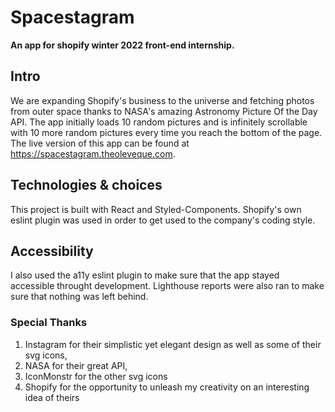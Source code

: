 # Spacestagram

**An app for shopify winter 2022 front-end internship.**

## Intro

We are expanding Shopify's business to the universe and fetching photos from outer space thanks to NASA's amazing Astronomy Picture Of the Day API. The app initially loads 10 random pictures and is infinitely scrollable with 10 more random pictures every time you reach the bottom of the page.  
The live version of this app can be found at https://spacestagram.theoleveque.com.

## Technologies & choices

This project is built with React and Styled-Components. Shopify's own eslint plugin was used in order to get used to the company's coding style.

## Accessibility

I also used the a11y eslint plugin to make sure that the app stayed accessible throught development. Lighthouse reports were also ran to make sure that nothing was left behind.

### Special Thanks

1. Instagram for their simplistic yet elegant design as well as some of their svg icons,
2. NASA for their great API,
3. IconMonstr for the other svg icons
4. Shopify for the opportunity to unleash my creativity on an interesting idea of theirs
